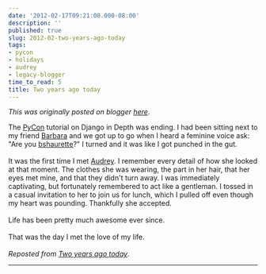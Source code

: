 ```yaml
---
date: '2012-02-17T09:21:00.000-08:00'
description: ''
published: true
slug: 2012-02-two-years-ago-today
tags:
- pycon
- holidays
- audrey
- legacy-blogger
time_to_read: 5
title: Two years ago today
---
```


*This was originally posted on blogger [here](https://pydanny.blogspot.com/2012/02/two-years-ago-today.html)*.

The <a href="http://us.pycon.org">PyCon</a> tutorial on Django in Depth was ending. I had been sitting next to my friend <a href="http://djangrrl.com/">Barbara</a> and we got up to go when I heard a feminine voice ask: "Are you <a href="https://twitter.com/bshaurette">bshaurette</a>?" I turned and it was like I got punched in the gut.<br /><br />It was the first time I met <a href="http://audreymroy.com">Audrey</a>. I remember every detail of how she looked at that moment. The clothes she was wearing, the part in her hair, that her eyes met mine, and that they didn't turn away. I was immediately captivating, but fortunately remembered to act like a gentleman. I tossed in a casual invitation to her to join us for lunch, which I pulled off even though my heart was pounding. Thankfully she accepted.<br /><br />Life has been pretty much awesome ever since.<br /><br />That was the day I met the love of my life.<br /><br /><i>Reposted from <a href="http://pydanny.github.com/two-years-ago-today.html">Two years ago today</a></i>.

---

